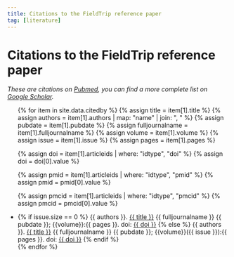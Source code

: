 ```yaml
---
title: Citations to the FieldTrip reference paper
tag: [literature]
---
```


# Citations to the FieldTrip reference paper

_These are citations on [Pubmed](https://pubmed.ncbi.nlm.nih.gov/21253357), you can find a more complete list on [Google Scholar](https://scholar.google.com/scholar?cites=3328911510682538425&scisbd=1)._

<ul>
{% for item in site.data.citedby %}
  {% assign title = item[1].title %}
  {% assign authors = item[1].authors | map: "name"  | join: ", " %}
  {% assign pubdate = item[1].pubdate %}
  {% assign fulljournalname = item[1].fulljournalname %}
  {% assign volume = item[1].volume %}
  {% assign issue = item[1].issue %}
  {% assign pages = item[1].pages %}

  {% assign doi = item[1].articleids | where: "idtype", "doi" %}
  {% assign doi = doi[0].value %}

  {% assign pmid = item[1].articleids | where: "idtype", "pmid" %}
  {% assign pmid = pmid[0].value %}

  {% assign pmcid = item[1].articleids | where: "idtype", "pmcid" %}
  {% assign pmcid = pmcid[0].value %}

  <li>
  {% if issue.size == 0 %}
    {{ authors }}. <a href="https://pubmed.ncbi.nlm.nih.gov/{{ pmid }}">{{ title }}</a> {{ fulljournalname }} {{ pubdate }}; {{volume}}:{{ pages }}. doi: <a href="https://doi.org/{{ doi }}">{{ doi }}</a>
  {% else %}
    {{ authors }}. <a href="https://pubmed.ncbi.nlm.nih.gov/{{ pmid }}">{{ title }}</a> {{ fulljournalname }} {{ pubdate }}; {{volume}}({{ issue }}):{{ pages }}. doi: <a href="https://doi.org/{{ doi }}">{{ doi }}</a>
  {% endif %}
  </li>
{% endfor %}
</ul>
